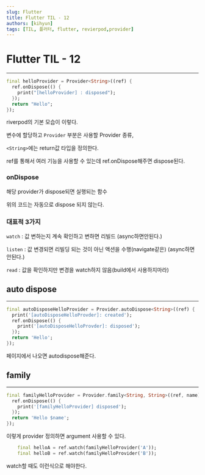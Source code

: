 ```yaml
---
slug: Flutter
title: Flutter TIL - 12
authors: [kihyun]
tags: [TIL, 플러터, flutter, revierpod,provider]
---
```


# Flutter TIL - 12
---

```dart
final helloProvider = Provider<String>((ref) {
  ref.onDispose(() {
    print("[helloProvider] : disposed");
  });
  return "Hello";
});
```

riverpod의 기본 모습이 이렇다.

변수에 할당하고 `Provider` 부분은 사용할 Provider 종류,

`<String>`에는 return값 타입을 정의한다.

ref를 통해서 여러 기능을 사용할 수 있는데 ref.onDispose해주면 dispose된다.

### onDispose

해당 provider가 dispose되면 실행되는 함수

위의 코드는 자동으로 dispose 되지 않는다.

### 대표적 3가지

`watch` : 값 변하는지 계속 확인하고 변하면 리빌드 (async하면안된다.)

`listen` : 값 변경되면 리빌딩 되는 것이 아닌 액션을 수행(navigate같은) (async하면 안된다.)

`read` : 값을 확인하지만 변경을 watch하지 않음(build에서 사용하지마라)

## auto dispose
---

```dart
final autoDisposeHelloProvider = Provider.autoDispose<String>((ref) {
  print('[autoDisposeHelloProvder]: created');
  ref.onDispose(() {
    print('[autoDisposeHelloProvder]: disposed');
  });
  return 'Hello';
});
```

페이지에서 나오면 autodispose해준다.

## family
---

```dart
final familyHelloProvider = Provider.family<String, String>((ref, name) {
  ref.onDispose(() {
    print('[familyHelloProvider] disposed');
  });
  return 'Hello $name';
});
```
이렇게 provider 정의하면 argument 사용할 수 있다.

```dart
    final helloA = ref.watch(familyHelloProvider('A'));
    final helloB = ref.watch(familyHelloProvider('B'));
```
watch할 때도 이런식으로 해야한다.